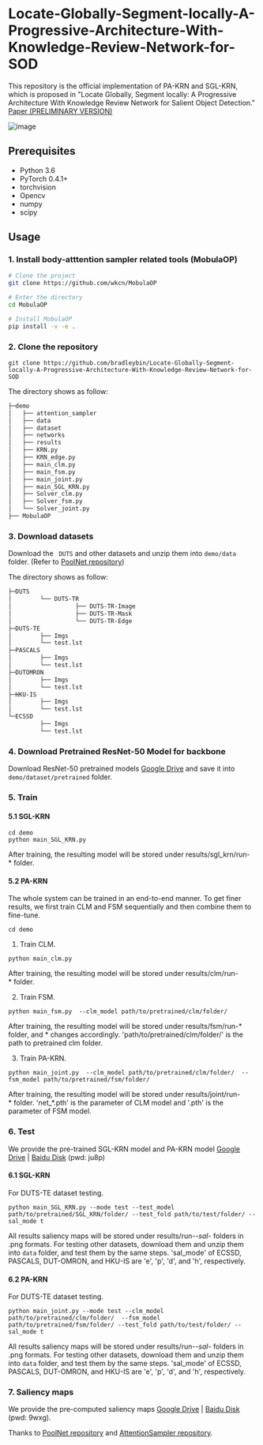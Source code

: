 # Locate-Globally-Segment-locally-A-Progressive-Architecture-With-Knowledge-Review-Network-for-SOD
This repository is the official implementation of PA-KRN and SGL-KRN, which is proposed in "Locate Globally, Segment locally: A Progressive Architecture With Knowledge Review Network for Salient Object Detection." [Paper (PRELIMINARY VERSION)](https://www.aaai.org/AAAI21Papers/AAAI-4841.XuB.pdf)

![image](https://user-images.githubusercontent.com/42328490/109591578-ba656100-7b48-11eb-8419-d258e20ed9d0.png)

## Prerequisites
- Python 3.6
- PyTorch 0.4.1+
- torchvision
- Opencv
- numpy
- scipy

## Usage

### 1. Install body-atttention sampler related tools (MobulaOP)
```bash
# Clone the project
git clone https://github.com/wkcn/MobulaOP

# Enter the directory
cd MobulaOP

# Install MobulaOP
pip install -v -e .
```

### 2. Clone the repository
```
git clone https://github.com/bradleybin/Locate-Globally-Segment-locally-A-Progressive-Architecture-With-Knowledge-Review-Network-for-SOD
```
The directory shows as follow:
```bash
├─demo
│   ├── attention_sampler
│   ├── data
│   ├── dataset
│   ├── networks
│   ├── results
│   ├── KRN.py
│   ├── KRN_edge.py
│   ├── main_clm.py
│   ├── main_fsm.py
│   ├── main_joint.py
│   ├── main_SGL_KRN.py
│   ├── Solver_clm.py
│   ├── Solver_fsm.py
│   └── Solver_joint.py
├── MobulaOP
```

### 3. Download datasets
Download the ` DUTS`  and other datasets and unzip them into `demo/data` folder. (Refer to [PoolNet repository](https://github.com/backseason/PoolNet))

The directory shows as follow:
```bash
├─DUTS
│        └── DUTS-TR
│                  ├── DUTS-TR-Image
│                  ├── DUTS-TR-Mask
│                  └── DUTS-TR-Edge
├─DUTS-TE
│        ├── Imgs
│        └── test.lst
├─PASCALS
│        ├── Imgs
│        └── test.lst
├─DUTOMRON
│        ├── Imgs
│        └── test.lst
├─HKU-IS
│        ├── Imgs
│        └── test.lst
└─ECSSD
         ├── Imgs
         └── test.lst
```
### 4. Download Pretrained ResNet-50 Model for backbone
Download ResNet-50 pretrained models [Google Drive](https://drive.google.com/drive/folders/1Q2Fg2KZV8AzNdWNjNgcavffKJBChdBgy) and save it into `demo/dataset/pretrained` folder.

### 5. Train
#### 5.1 SGL-KRN

```
cd demo
python main_SGL_KRN.py
```
After training, the resulting model will be stored under results/sgl_krn/run-* folder.

#### 5.2 PA-KRN
The whole system can be trained in an end-to-end manner. To get finer results, we first train CLM and FSM sequentially and then combine them to fine-tune. 
```
cd demo
```
1. Train CLM. 
```
python main_clm.py
```
After training, the resulting model will be stored under results/clm/run-* folder.

2. Train FSM. 
```
python main_fsm.py  --clm_model path/to/pretrained/clm/folder/
```
After training, the resulting model will be stored under results/fsm/run-* folder, and * changes accordingly. 'path/to/pretrained/clm/folder/' is the path to pretrained clm folder.

3. Train PA-KRN. 
```
python main_joint.py  --clm_model path/to/pretrained/clm/folder/  --fsm_model path/to/pretrained/fsm/folder/
```
After training, the resulting model will be stored under results/joint/run-* folder. 'net_\*.pth' is the parameter of CLM model and '.pth' is the parameter of FSM model.


### 6. Test
We provide the pre-trained SGL-KRN model and PA-KRN model [Google Drive](https://drive.google.com/file/d/1DLx7FcDo6am_vy6hLmowJ2TnePJQtGCp/view?usp=sharing) | [Baidu Disk](https://pan.baidu.com/s/17KWQ3KuHtb_M8yIQo3p9kw) (pwd: ju8p)
#### 6.1 SGL-KRN
For DUTS-TE dataset testing.
```
python main_SGL_KRN.py --mode test --test_model path/to/pretrained/SGL_KRN/folder/ --test_fold path/to/test/folder/ --sal_mode t
```
All results saliency maps will be stored under results/run-*-sal-* folders in .png formats. For testing other datasets, download them and unzip them into `data` folder, and test them by the same steps. 'sal_mode' of ECSSD, PASCALS, DUT-OMRON, and HKU-IS are 'e', 'p', 'd', and 'h', respectively.

#### 6.2 PA-KRN
For DUTS-TE dataset testing.
```
python main_joint.py --mode test --clm_model path/to/pretrained/clm/folder/  --fsm_model path/to/pretrained/fsm/folder/ --test_fold path/to/test/folder/ --sal_mode t
```
All results saliency maps will be stored under results/run-*-sal-* folders in .png formats. For testing other datasets, download them and unzip them into `data` folder, and test them by the same steps. 'sal_mode' of ECSSD, PASCALS, DUT-OMRON, and HKU-IS are 'e', 'p', 'd', and 'h', respectively.


### 7. Saliency maps
We provide the pre-computed saliency maps [Google Drive](https://drive.google.com/drive/folders/1crvlMRp5oBNHs3zJ9kEYJREfw4ZjxnQm?usp=sharing) | [Baidu Disk](https://pan.baidu.com/s/1pKE4K8bckxgvttO4rgjEBw) (pwd: 9wxg).

Thanks to [PoolNet repository](https://github.com/backseason/PoolNet) and [AttentionSampler repository](https://github.com/wkcn/AttentionSampler).
